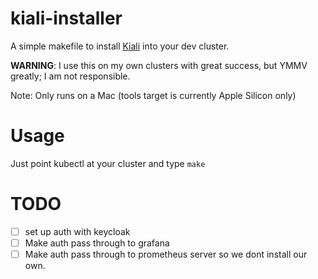 # kiali-installer

A simple makefile to install [Kiali](https://kiali.io/) into your dev cluster.

**WARNING**: I use this on my own clusters with great success, but YMMV greatly; I am not responsible.

Note: Only runs on a Mac (tools target is currently Apple Silicon only)

# Usage

Just point kubectl at your cluster and type `make`

# TODO

* [ ] set up auth with keycloak
* [ ] Make auth pass through to grafana
* [ ] Make auth pass through to prometheus server so we dont install our own.
